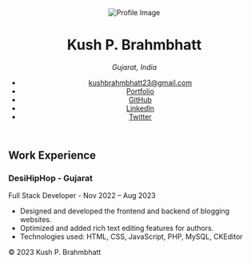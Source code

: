<!DOCTYPE html>
<html lang="en">
<head>
    <meta charset="UTF-8">
    <meta name="viewport" content="width=device-width, initial-scale=1.0">
    <title>Kush Brahmbhatt - Resume</title>
    <link rel="stylesheet" href="styles.css">
    <link rel="stylesheet" href="https://cdnjs.cloudflare.com/ajax/libs/font-awesome/6.0.0-beta3/css/all.min.css">

<!-- You can add a link to a CSS framework like Bootstrap if preferred -->
<!-- <link rel="stylesheet" href="https://maxcdn.bootstrapcdn.com/bootstrap/4.5.2/css/bootstrap.min.css"> -->

</head>
<body>
    <header>
        <div class="profile">
            <img src="https://avatars.githubusercontent.com/u/53259925?v=4" alt="Profile Image">
            <h1>Kush P. Brahmbhatt</h1>
            <p><em>Gujarat, India</em></p>
        </div>
        <div class="contact">
            <ul>
                <li><i class="fas fa-envelope"></i> <a href="mailto:kushbrahmbhatt23@gmail.com">kushbrahmbhatt23@gmail.com</a></li>
                <li><i class="fas fa-globe"></i> <a href="https://thekush.vercel.app">Portfolio</a></li>
                <li><i class="fab fa-github"></i> <a href="https://github.com/Kush238">GitHub</a></li>
                <li><i class="fab fa-linkedin"></i> <a href="https://www.linkedin.com/in/kush-brahmbhatt-31a062208/">LinkedIn</a></li>
                <li><i class="fab fa-twitter"></i> <a href="https://twitter.com/Kush_238">Twitter</a></li>
            </ul>
        </div>
    </header>
    
<section id="work-experience">
        <h2>Work Experience</h2>
        <div class="job">
            <h3>DesiHipHop - Gujarat</h3>
            <p class="job-title">Full Stack Developer - Nov 2022 – Aug 2023</p>
            <ul>
                <li>Designed and developed the frontend and backend of blogging websites.</li>
                <li>Optimized and added rich text editing features for authors.</li>
                <li>Technologies used: HTML, CSS, JavaScript, PHP, MySQL, CKEditor</li>
            </ul>
        </div>
        <!-- Repeat the same structure for other job experiences -->
</section>

<!-- Repeat the same structure for Projects, Technical Skills, Education, and Personal Details sections -->

<footer>
        <p>&copy; 2023 Kush P. Brahmbhatt</p>
</footer>

</body>
</html>
